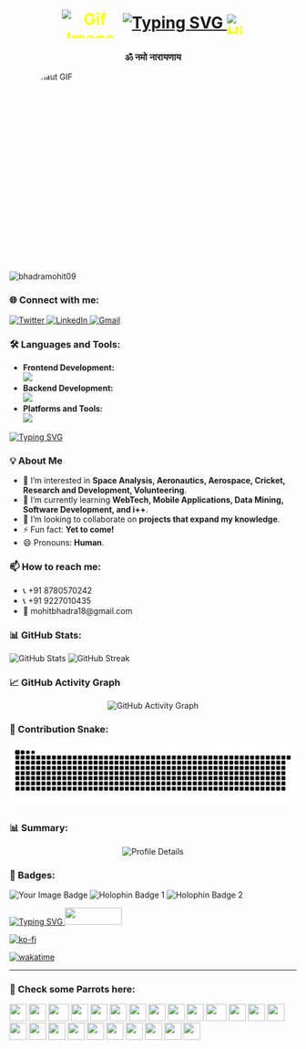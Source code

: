 <h1 align="center" style="color: yellow">
  <img src="https://media.giphy.com/media/qjqUcgIyRjsl2/giphy.gif" width="100" height="50" style="display: inline-block; vertical-align: middle;" alt="Gif Image" /> 
  <a href="https://git.io/typing-svg">
  <img src="https://readme-typing-svg.herokuapp.com?font=Fira+Code&pause=50&vCenter=true&width=200&lines=Hi+I'm+Mohit+💫+&color=FFD700" alt="Typing SVG" />
  </a>
  <img src="https://raw.githubusercontent.com/TheDudeThatCode/TheDudeThatCode/master/Assets/Hi.gif" width="30" height="35" style="display: inline-block; vertical-align: middle;" alt="Hi Gif" />
</h1>

<h3 align="center">ॐ नमो नारायणाय</h3>

<img align="right" alt="Astronaut GIF" style="border-radius: 100px; width: 500px; height: 350px;" src="https://media.tenor.com/sFdzKK1cHcsAAAAj/astronaut-tumble-astronaut.gif">

<p align="left">
  <img width="155" height="30" src="https://komarev.com/ghpvc/?username=bhadramohit09&label=Profile%20views&color=e6930e&style=flat" alt="bhadramohit09" />
</p>

<h3 align="left">🌐 Connect with me:</h3>

<p align="left">
  <a href="https://twitter.com/" target="_blank">
    <img src="https://skillicons.dev/icons?i=twitter" alt="Twitter" />
  </a>
  <a href="https://linkedin.com/in/" target="_blank">
    <img src="https://skillicons.dev/icons?i=linkedin" alt="LinkedIn" />
  </a>
  <a href="mailto:mohitbhadra18@gmail.com" target="_blank">
    <img src="https://skillicons.dev/icons?i=gmail" alt="Gmail" />
  </a>
</p>

<h3 align="left">🛠️ Languages and Tools:</h3>

<ul>
  <li><strong>Frontend Development:</strong>
    <br />
    <img src="https://skillicons.dev/icons?i=react,js,angular,bootstrap,flutter" />
  </li>
  <li><strong>Backend Development:</strong>
    <br />
    <img src="https://skillicons.dev/icons?i=cs,nodejs,mongodb,express,python" />
  </li>
  <li><strong>Platforms and Tools:</strong>
    <br />
    <img src="https://skillicons.dev/icons?i=discord,googlecloud,gitlab,vscode,gatsby" />
  </li>
</ul>

<a href="https://git.io/typing-svg">
  <img src="https://readme-typing-svg.herokuapp.com?font=Fira+Code&pause=100&vCenter=true&width=435&lines=You'll+find+some+boring+stuff+here!+💫+&color=FFD700" alt="Typing SVG" />
</a>

<h3>💡 About Me</h3>

- 👀 I’m interested in **Space Analysis, Aeronautics, Aerospace, Cricket, Research and Development, Volunteering**.  
- 🌱 I’m currently learning **WebTech, Mobile Applications, Data Mining, Software Development, and i++**.  
- 💞️ I’m looking to collaborate on **projects that expand my knowledge**.  
- ⚡ Fun fact: **Yet to come!**  
- 😄 Pronouns: **Human**.  

<h3>📫 How to reach me:</h3>

<ul>
  <li>📞 +91 8780570242</li>
  <li>📞 +91 9227010435</li>
  <li>📧 mohitbhadra18@gmail.com</li>
</ul>

<h3>📊 GitHub Stats:</h3>

<p>
  <img src="https://github-readme-stats.vercel.app/api?username=BhadraMohit09&theme=dark&hide_border=true&include_all_commits=false&count_private=false" alt="GitHub Stats" />
  <img width="465" src="https://github-readme-streak-stats.herokuapp.com/?user=BhadraMohit09&theme=dark&hide_border=true" alt="GitHub Streak" />
</p>

<h3>📈 GitHub Activity Graph</h3>

<p align="center">
  <img src="https://github-readme-activity-graph.vercel.app/graph?username=BhadraMohit09&theme=react-dark&hide_border=true&bg_color=00000000&color=FFA500&line=FFA900&point=C0C0C0" alt="GitHub Activity Graph" />
</p>

<h3>🐍 Contribution Snake:</h3>

<p align="center">
  <img src="https://raw.githubusercontent.com/plexpt/plexpt/snake/github-snake.svg" alt="GitHub Contribution Snake" />
</p>

<h3>📊 Summary:</h3>

<p align="center">
  <img src="http://github-profile-summary-cards.vercel.app/api/cards/profile-details?username=BhadraMohit09&theme=gruvbox" alt="Profile Details" />
</p>

<h3>🏅 Badges:</h3>

<p align="left">
  <img height="100" src="https://tryhackme-badges.s3.amazonaws.com/Mohit27.png" alt="Your Image Badge" />
  <img height="100" width="100" src="https://github.com/user-attachments/assets/4f290139-ea29-4110-a946-5728b53366ec" alt="Holophin Badge 1" />
  <img height="100" width="150" src="https://github.githubassets.com/assets/profile-first-issue-dark-b8dbb02687b2.svg" alt="Holophin Badge 2" />
</p>

<a href="https://git.io/typing-svg">
  <img src="https://readme-typing-svg.herokuapp.com?font=Fira+Code&pause=100&vCenter=true&width=435&lines=Feel+free+to+interact+💫+💫+&color=FFD700" alt="Typing SVG" />
</a>

<img src="https://media3.giphy.com/media/v1.Y2lkPTc5MGI3NjExOWNlczFkMWkxYXVkYW1rYW1rZTVraDNod2F2NmM4c2c3c3A3bDM4NSZlcD12MV9pbnRlcm5hbF9naWZfYnlfaWQmY3Q9cw/EskSzzk9dMFY1UooxD/giphy.webp" width="100" height="30"/>

[![ko-fi](https://ko-fi.com/img/githubbutton_sm.svg)](https://ko-fi.com/E1E019XYJN)

[![wakatime](https://wakatime.com/badge/user/0dfe81a8-b10c-47d9-93c3-4067746c546b.svg)](https://wakatime.com/@0dfe81a8-b10c-47d9-93c3-4067746c546b)

--------------------------------------------------------------------------------
<h3>🦜 Check some Parrots here:</h3>

<div>
    <img src="https://cultofthepartyparrot.com/parrots/hd/githubparrot.gif" width="30" height="30"/>
    <img src="https://cultofthepartyparrot.com/flags/hd/nigeriaparrot.gif" width="30" height="30"/>
    <img src="https://cultofthepartyparrot.com/parrots/asyncparrot.gif" width="36" height="30"/>
    <img src="https://cultofthepartyparrot.com/parrots/hd/exceptionallyfastparrot.gif" width="30" height="30"/>
    <img src="https://cultofthepartyparrot.com/parrots/hd/60fpsparrot.gif" width="30" height="30"/>
    <img src="https://cultofthepartyparrot.com/parrots/hd/jumpingparrot.gif" width="30" height="30"/>
    <img src="https://cultofthepartyparrot.com/parrots/hd/opensourceparrot.gif" width="30" height="30"/>
    <img src="https://cultofthepartyparrot.com/parrots/hd/dealwithitnowparrot.gif" width="30" height="30"/>
    <img src="https://cultofthepartyparrot.com/parrots/hd/hypnoparrotlight.gif" width="30" height="30"/>
    <img src="https://cultofthepartyparrot.com/parrots/databaseparrot.gif" width="30" height="30"/>
    <img src="https://cultofthepartyparrot.com/parrots/fixparrot.gif" width="36" height="30"/>
    <img src="https://cultofthepartyparrot.com/parrots/hd/laptop_parrot.gif" width="30" height="30"/>
    <img src="https://cultofthepartyparrot.com/parrots/hd/spinningparrot.gif" width="30" height="30"/>
    <img src="https://cultofthepartyparrot.com/parrots/hd/levitationparrot.gif" width="30" height="30"/>
    <img src="https://cultofthepartyparrot.com/parrots/hd/meldparrot.gif" width="30" height="30"/>
    <img src="https://cultofthepartyparrot.com/parrots/slomoparrot.gif" width="30" height="30"/>
    <img src="https://cultofthepartyparrot.com/parrots/hd/moonwalkingparrot.gif" width="30" height="30"/>
    <img src="https://cultofthepartyparrot.com/parrots/hd/stableparrot.gif" width="30" height="30"/>
    <img src="https://cultofthepartyparrot.com/parrots/hd/scienceparrot.gif" width="30" height="30"/>
    <img src="https://cultofthepartyparrot.com/parrots/hd/pirateparrot.gif" width="30" height="30"/>
    <img src="https://cultofthepartyparrot.com/parrots/hd/footballparrot.gif" width="30" height="30"/>
    <img src="https://cultofthepartyparrot.com/parrots/hd/illuminatiparrot.gif" width="30" height="30"/>
    <img src="https://cultofthepartyparrot.com/parrots/hd/hypnoparrotdark.gif" width="30" height="30"/>
    <img src="https://cultofthepartyparrot.com/parrots/hd/mustacheparrot.gif" width="30" height="30"/>
</div>
